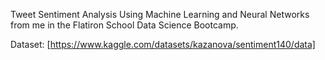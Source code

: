 Tweet Sentiment Analysis Using Machine Learning and Neural Networks from me in the Flatiron School Data Science Bootcamp.

Dataset: [https://www.kaggle.com/datasets/kazanova/sentiment140/data]
